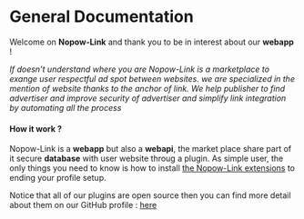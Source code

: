 # General Documentation

Welcome on **Nopow-Link** and thank you to be in interest about our **webapp** !

_If doesn't understand where you are_
_Nopow-Link is a marketplace to exange user respectful ad spot between_
_websites. we are specialized in the mention of website thanks to the anchor_
_of link. We help publisher to find advertiser and improve security of_
_advertiser and simplify link integration by automating all the process_


#### How it work ?

Nopow-Link is a **webapp** but also a **webapi**, the market place share part
of it secure **database** with user website throug a plugin. As simple user,
the only things you need to know is how to install
[the Nopow-Link extensions](./Extension/Extensions.md) to ending your profile
setup.

Notice that all of our plugins are open source then you can find more detail
about them on our GitHub profile : [here](https://github.com/nopow-link)
